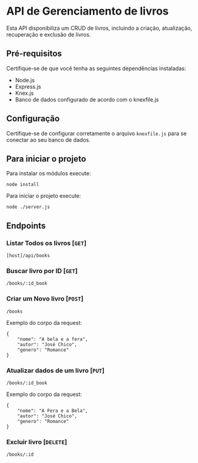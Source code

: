 # API de Gerenciamento de livros

Esta API disponibiliza um CRUD de livros, incluindo a criação, atualização, recuperação e exclusão de livros.

## Pré-requisitos

Certifique-se de que você tenha as seguintes dependências instaladas:

- Node.js
- Express.js
- Knex.js
- Banco de dados configurado de acordo com o knexfile.js

## Configuração

Certifique-se de configurar corretamente o arquivo `knexfile.js` para se conectar ao seu banco de dados.

## Para iniciar o projeto

Para instalar os módulos execute:

```
node install
```

Para iniciar o projeto execute:

```
node ./server.js
```

## Endpoints

### Listar Todos os livros [`GET`]

```
[host]/api/books
```

### Buscar livro por ID [`GET`]

```
/books/:id_book
```

### Criar um Novo livro [`POST`]

```
/books
```

Exemplo do corpo da request:

```
{
    "nome": "A bela e a fera",
    "autor": "José Chico",
    "genero": "Romance"
}
```

### Atualizar dados de um livro [`PUT`]

```
/books/:id_book
```

Exemplo do corpo da request:

```
{
    "nome": "A Fera e a Bela",
    "autor": "José Chico",
    "genero": "Romance"
}
```
    
### Excluir livro [`DELETE`]

```
/books/:id
```